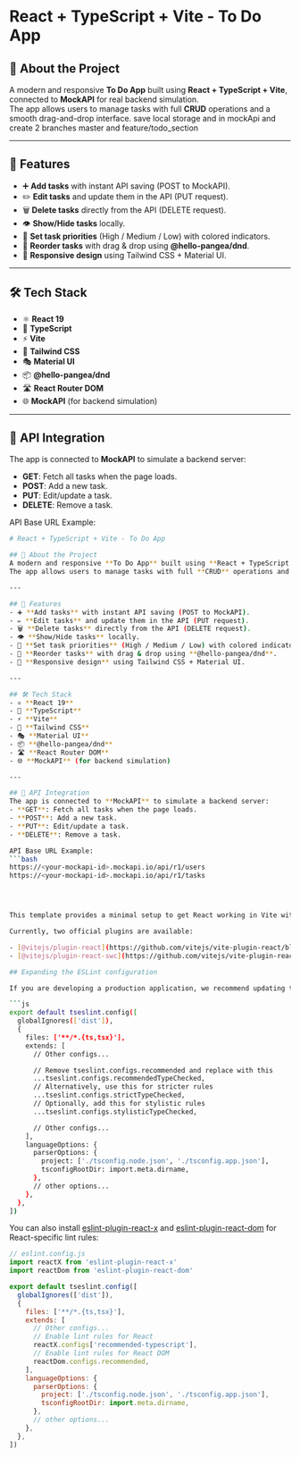 # React + TypeScript + Vite - To Do App

## 📝 About the Project
A modern and responsive **To Do App** built using **React + TypeScript + Vite**, connected to **MockAPI** for real backend simulation.  
The app allows users to manage tasks with full **CRUD** operations and a smooth drag-and-drop interface.
save  local storage  and in mockApi 
and
create 2 branches master and feature/todo_section 
 

---

## 🚀 Features
- ➕ **Add tasks** with instant API saving (POST to MockAPI).
- ✏️ **Edit tasks** and update them in the API (PUT request).
- 🗑️ **Delete tasks** directly from the API (DELETE request).
- 👁️ **Show/Hide tasks** locally.
- 🎯 **Set task priorities** (High / Medium / Low) with colored indicators.
- 🔄 **Reorder tasks** with drag & drop using **@hello-pangea/dnd**.
- 🎨 **Responsive design** using Tailwind CSS + Material UI.

---

## 🛠️ Tech Stack
- ⚛ **React 19**
- 📜 **TypeScript**
- ⚡ **Vite**
- 🎨 **Tailwind CSS**
- 🎭 **Material UI**
- 📦 **@hello-pangea/dnd**
- 🛣 **React Router DOM**
- 🌐 **MockAPI** (for backend simulation)

---

## 📡 API Integration
The app is connected to **MockAPI** to simulate a backend server:  
- **GET**: Fetch all tasks when the page loads.
- **POST**: Add a new task.
- **PUT**: Edit/update a task.
- **DELETE**: Remove a task.

API Base URL Example:  
```bash
# React + TypeScript + Vite - To Do App

## 📝 About the Project
A modern and responsive **To Do App** built using **React + TypeScript + Vite**, connected to **MockAPI** for real backend simulation.  
The app allows users to manage tasks with full **CRUD** operations and a smooth drag-and-drop interface.

---

## 🚀 Features
- ➕ **Add tasks** with instant API saving (POST to MockAPI).
- ✏️ **Edit tasks** and update them in the API (PUT request).
- 🗑️ **Delete tasks** directly from the API (DELETE request).
- 👁️ **Show/Hide tasks** locally.
- 🎯 **Set task priorities** (High / Medium / Low) with colored indicators.
- 🔄 **Reorder tasks** with drag & drop using **@hello-pangea/dnd**.
- 🎨 **Responsive design** using Tailwind CSS + Material UI.

---

## 🛠️ Tech Stack
- ⚛ **React 19**
- 📜 **TypeScript**
- ⚡ **Vite**
- 🎨 **Tailwind CSS**
- 🎭 **Material UI**
- 📦 **@hello-pangea/dnd**
- 🛣 **React Router DOM**
- 🌐 **MockAPI** (for backend simulation)

---

## 📡 API Integration
The app is connected to **MockAPI** to simulate a backend server:  
- **GET**: Fetch all tasks when the page loads.
- **POST**: Add a new task.
- **PUT**: Edit/update a task.
- **DELETE**: Remove a task.

API Base URL Example:  
```bash
https://<your-mockapi-id>.mockapi.io/api/r1/users
https://<your-mockapi-id>.mockapi.io/api/r1/tasks




This template provides a minimal setup to get React working in Vite with HMR and some ESLint rules.

Currently, two official plugins are available:

- [@vitejs/plugin-react](https://github.com/vitejs/vite-plugin-react/blob/main/packages/plugin-react) uses [Babel](https://babeljs.io/) for Fast Refresh
- [@vitejs/plugin-react-swc](https://github.com/vitejs/vite-plugin-react/blob/main/packages/plugin-react-swc) uses [SWC](https://swc.rs/) for Fast Refresh

## Expanding the ESLint configuration

If you are developing a production application, we recommend updating the configuration to enable type-aware lint rules:

```js
export default tseslint.config([
  globalIgnores(['dist']),
  {
    files: ['**/*.{ts,tsx}'],
    extends: [
      // Other configs...

      // Remove tseslint.configs.recommended and replace with this
      ...tseslint.configs.recommendedTypeChecked,
      // Alternatively, use this for stricter rules
      ...tseslint.configs.strictTypeChecked,
      // Optionally, add this for stylistic rules
      ...tseslint.configs.stylisticTypeChecked,

      // Other configs...
    ],
    languageOptions: {
      parserOptions: {
        project: ['./tsconfig.node.json', './tsconfig.app.json'],
        tsconfigRootDir: import.meta.dirname,
      },
      // other options...
    },
  },
])
```

You can also install [eslint-plugin-react-x](https://github.com/Rel1cx/eslint-react/tree/main/packages/plugins/eslint-plugin-react-x) and [eslint-plugin-react-dom](https://github.com/Rel1cx/eslint-react/tree/main/packages/plugins/eslint-plugin-react-dom) for React-specific lint rules:

```js
// eslint.config.js
import reactX from 'eslint-plugin-react-x'
import reactDom from 'eslint-plugin-react-dom'

export default tseslint.config([
  globalIgnores(['dist']),
  {
    files: ['**/*.{ts,tsx}'],
    extends: [
      // Other configs...
      // Enable lint rules for React
      reactX.configs['recommended-typescript'],
      // Enable lint rules for React DOM
      reactDom.configs.recommended,
    ],
    languageOptions: {
      parserOptions: {
        project: ['./tsconfig.node.json', './tsconfig.app.json'],
        tsconfigRootDir: import.meta.dirname,
      },
      // other options...
    },
  },
])
```
